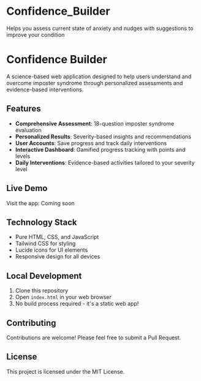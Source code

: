 # Confidence_Builder
Helps you assess current state of anxiety and  nudges with suggestions to improve your condition

# Confidence Builder

A science-based web application designed to help users understand and overcome imposter syndrome through personalized assessments and evidence-based interventions.

## Features

- **Comprehensive Assessment**: 18-question imposter syndrome evaluation
- **Personalized Results**: Severity-based insights and recommendations  
- **User Accounts**: Save progress and track daily interventions
- **Interactive Dashboard**: Gamified progress tracking with points and levels
- **Daily Interventions**: Evidence-based activities tailored to your severity level

## Live Demo

Visit the app: Coming soon

## Technology Stack

- Pure HTML, CSS, and JavaScript
- Tailwind CSS for styling
- Lucide icons for UI elements
- Responsive design for all devices

## Local Development

1. Clone this repository
2. Open `index.html` in your web browser
3. No build process required - it's a static web app!

## Contributing

Contributions are welcome! Please feel free to submit a Pull Request.

## License

This project is licensed under the MIT License.
